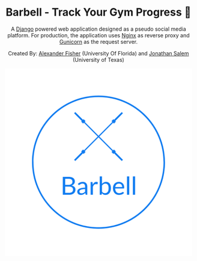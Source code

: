 <h1 align="center">
Barbell - Track Your Gym Progress 💪 
</h1>

<p align="center">
  A <a href="https://www.djangoproject.com/"> Django</a> powered web application designed as a pseudo social media platform. For production, the application uses <a href="https://www.nginx.com/"> Nginx</a> as reverse proxy and <a href="https://gunicorn.org/"> Gunicorn</a> as the request server.
</p>

<p align="center">
  Created By: <a href="https://github.com/alexfisher03"> Alexander Fisher</a> (University Of Florida) and <a href="https://github.com/jsalem5?tab=repositories"> Jonathan Salem </a> (University of Texas)
</p>

<p align="center">
  <img src="staticfiles/images/barbell_blue.png" width="500" height="500">
</p>
